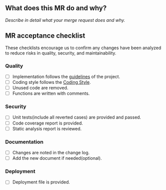 ## What does this MR do and why?

_Describe in detail what your merge request does and why._

<!--
Please keep this description updated. Any discussion that related to this merge request
are useful for reviewers better understand your changes. Keeping the description updated is
especially important if they didn't participate in the discussion.
-->

## MR acceptance checklist

These checklists encourage us to confirm any changes have been analyzed to reduce risks in quality, security, and maintainability.

### Quality

- [ ] Implementation follows the [guidelines](GUIDELINES.md) of the project.
- [ ] Coding style follows the [Coding Style](https://app.asana.com/0/1110393615095724/1202201092359525/f).
- [ ] Unused code are removed.
- [ ] Functions are written with comments.

### Security

- [ ] Unit tests(include all reverted cases) are provided and passed.
- [ ] Code coverage report is provided.
- [ ] Static analysis report is reviewed.

### Documentation

- [ ] Changes are noted in the change log.
- [ ] Add the new document if needed(optional).

### Deployment

- [ ] Deployment file is provided.
